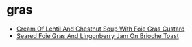 # gras

 * [Cream Of Lentil And Chestnut Soup With Foie Gras Custard](index/c/cream-of-lentil-and-chestnut-soup-with-foie-gras-custard-104751.json)
 * [Seared Foie Gras And Lingonberry Jam On Brioche Toast](index/s/seared-foie-gras-and-lingonberry-jam-on-brioche-toast-102725.json)

